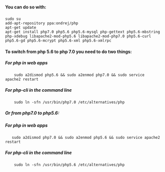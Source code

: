 #### You can do so with:

#####

    sudo su
    add-apt-repository ppa:ondrej/php
    apt-get update
    apt-get install php7.0 php5.6 php5.6-mysql php-gettext php5.6-mbstring php-xdebug libapache2-mod-php5.6 libapache2-mod-php7.0 php5.6-curl php5.6-gd php5.6-mcrypt php5.6-xml php5.6-xmlrpc
 

#### To switch from php 5.6 to php 7.0 you need to do two things:

##### For php in web apps
        sudo a2dismod php5.6 && sudo a2enmod php7.0 && sudo service apache2 restart
##### For php-cli in the command line
        sudo ln -sfn /usr/bin/php7.0 /etc/alternatives/php

##### Or from php7.0 to php5.6:

##### For php in web apps
       sudo a2dismod php7.0 && sudo a2enmod php5.6 && sudo service apache2 restart
##### For php-cli in the command line
        sudo ln -sfn /usr/bin/php5.6 /etc/alternatives/php
